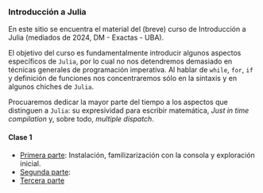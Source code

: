 ### Introducción a Julia

En este sitio se encuentra el material del (breve) curso de Introducción a Julia (mediados de 2024, DM - Exactas - UBA).

El objetivo del curso es fundamentalmente introducir algunos aspectos específicos de `Julia`, por lo cual no nos detendremos demasiado en técnicas generales de programación imperativa. Al hablar de `while`, `for`, `if` y definición de funciones nos concentraremos sólo en la sintaxis y en algunos chiches de `Julia`. 
  
Procuaremos dedicar la mayor parte del tiempo a los aspectos que distinguen a `Julia`: su expresividad para escribir matemática, _Just in time compilation_ y, sobre todo, _multiple dispatch_.

#### Clase 1

+ [Primera parte](https://iojea.github.io/curso-julia/clase-1-1): Instalación, familizarización con la consola y exploración inicial.
+ [Segunda parte](https://iojea.github.io/curso-julia/clase-1-2): 
+ [Tercera parte](https://iojea.github.io/curso-julia/clase-1-3)